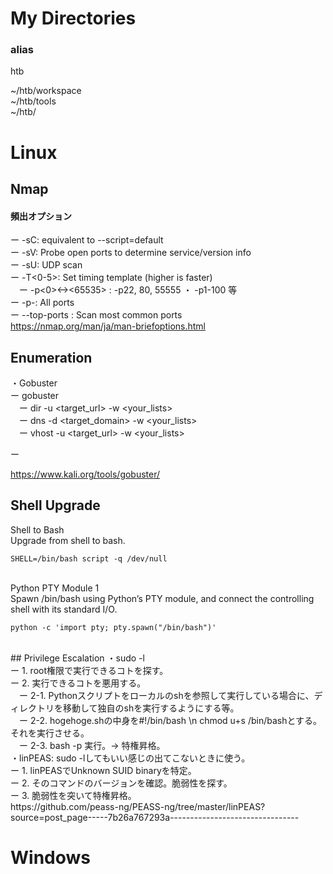 # My Directories
### alias <br>
htb <br>

~/htb/workspace <br>
~/htb/tools <br>
~/htb/ <br>


# Linux

## Nmap
#### 頻出オプション <br>
  ー -sC: equivalent to --script=default <br>
  ー -sV: Probe open ports to determine service/version info <br>
  ー -sU: UDP scan <br>
  ー -T<0-5>: Set timing template (higher is faster) <br>
　ー -p<0><-><65535> : -p22, 80, 55555 ・ -p1-100 等 <br>
  ー -p-: All ports <br>
  ー --top-ports <number>: Scan <number> most common ports <br>
  https://nmap.org/man/ja/man-briefoptions.html <br>

## Enumeration
・Gobuster <br>
  ー gobuster <br>
      　ー dir -u <target_url> -w <your_lists> <br>
      　ー dns -d <target_domain> -w <your_lists> <br>
      　ー vhost -u <target_url> -w <your_lists> <br>
      
  ー  <br>

  https://www.kali.org/tools/gobuster/ <br>


## Shell Upgrade
Shell to Bash <br>
Upgrade from shell to bash. <br>

```
SHELL=/bin/bash script -q /dev/null
```
 <br>
Python PTY Module 1 <br>
Spawn /bin/bash using Python’s PTY module, and connect the controlling shell with its standard I/O. <br>

```
python -c 'import pty; pty.spawn("/bin/bash")'
 ```
 <br>
## Privilege Escalation
・sudo -l <br>
  ー 1. root権限で実行できるコトを探す。 <br>
  ー 2. 実行できるコトを悪用する。 <br>
  　ー 2-1. Pythonスクリプトをローカルのshを参照して実行している場合に、ディレクトリを移動して独自のshを実行するようにする等。 <br>
   　ー 2-2. hogehoge.shの中身を#!/bin/bash \n chmod u+s /bin/bashとする。それを実行させる。 <br>
    　ー 2-3. bash -p 実行。→ 特権昇格。 <br>      
・linPEAS: sudo -lしてもいい感じの出てこないときに使う。 <br>
  ー 1. linPEASでUnknown SUID binaryを特定。 <br>
  ー 2. そのコマンドのバージョンを確認。脆弱性を探す。 <br>
  ー 3. 脆弱性を突いて特権昇格。 <br>
https://github.com/peass-ng/PEASS-ng/tree/master/linPEAS?source=post_page-----7b26a767293a--------------------------------

# Windows
